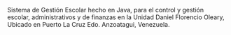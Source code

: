 Sistema de Gestión Escolar hecho en Java, para el control y gestión escolar, administrativos y de finanzas en la Unidad Daniel Florencio Oleary, Ubicado en Puerto La Cruz Edo. Anzoatagui, Venezuela.